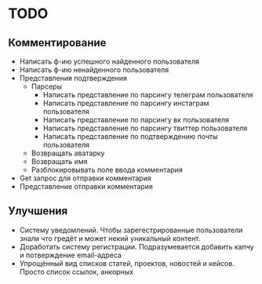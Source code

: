 # TODO

## Комментирование
* Написать ф-ию успешного найденного пользователя
* Написать ф-ию ненайденного пользователя
* Представления подтверждения
    * Парсеры
        * Написать представление по парсингу телеграм пользователя
        * Написать представление по парсингу инстаграм пользователя
        * Написать представление по парсингу вк пользователя
        * Написать представление по парсингу твиттер пользователя
        * Написать представление по подтверждению почты пользователя
    * Возвращать аватарку
    * Возвращать имя
    * Разблокировывать поле ввода комментария
* Get запрос для отправки комментария
* Представление отправки комментария


##  Улучшения 
* Систему уведомлений. 
Чтобы зарегестрированные пользователи знали что гредёт
и может некий уникальный контент.
* Доработать систему регистрации.
Подразумевается добавить капчу и потверждение email-адреса
* Упрощённый вид списков статей, проектов, новостей и кейсов.
Просто список ссылок, анкорных

